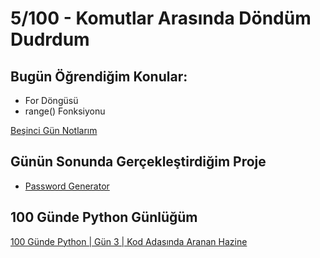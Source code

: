 # 5/100 - Komutlar Arasında Döndüm Dudrdum

## Bugün Öğrendiğim Konular:

* For Döngüsü
* range() Fonksiyonu

[Beşinci Gün Notlarım](https://github.com/cemalcici/100-gunde-python/blob/main/gun-004/day-004.py)

## Günün Sonunda Gerçekleştirdiğim Proje

* [Password Generator](https://github.com/cemalcici/100-gunde-python/blob/main/gun-004/project-004.py)

## 100 Günde Python Günlüğüm

[100 Günde Python | Gün 3 | Kod Adasında Aranan Hazine](https://www.cemalcici.com/programlama/100-gunde-python-gun-4/)